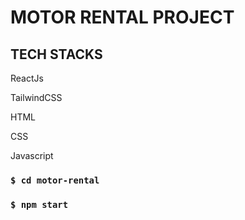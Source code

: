 # MOTOR RENTAL PROJECT

## TECH STACKS

ReactJs

TailwindCSS

HTML

CSS

Javascript

### `$ cd motor-rental`

### `$ npm start`


